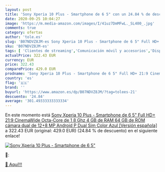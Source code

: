 ```yaml
---
layout: post
title: 'Sony Xperia 10 Plus - Smartphone de 6 5" con un 24.84 % de descuento'
date: 2020-09-25 10:04:27
image: 'https://m.media-amazon.com/images/I/41uz7DmMFwL._SL400_.jpg'
comments: true
category: ofertas
author: 'tole.es'
slug: 'B07NDVZ8JM-es Sony Xperia 10 Plus - Smartphone de 6 5" Full HD+ 21:9...'
sku: 'B07NDVZ8JM-es'
tags: [ 'Clientes de streaming','Comunicación móvil y accesorios','Dispositivos para el streaming','Electrónica','Equipos de audio y Hi-Fi','Informática','Móviles','Móviles y smartphones libres','Smartwatches','Tablets','Tecnología para vestir','android', ]
actualPrice: 322.43 EUR
currency: EUR
price: 322.43
comparePrice: 429.0 EUR
prodname: 'Sony Xperia 10 Plus - Smartphone de 6 5" Full HD+ 21:9 CinemaWide  Octa-Core de 1 8 Ghz  4 GB de RAM  64 GB de ROM  cámara dual de 12+8 MP  Android P  Dual Sim   Color Azul [Versión española]'
country: 'es'
flag: '🇪🇸'
brand: ''
buyurl: 'https://www.amazon.es/dp/B07NDVZ8JM/?tag=tolees-21'
descuento: '24.84'
average: '301.49333333333334'
---
```


En este momento está [Sony Xperia 10 Plus - Smartphone de 6 5" Full HD+ 21:9 CinemaWide  Octa-Core de 1 8 Ghz  4 GB de RAM  64 GB de ROM  cámara dual de 12+8 MP  Android P  Dual Sim   Color Azul [Versión española]](https://www.amazon.es/dp/B07NDVZ8JM/?tag=tolees-21) a 322.43 EUR (original: 429.0 EUR) (24.84 %  de descuento) en el siguiente enlace!

[![Sony Xperia 10 Plus - Smartphone de 6 5"](https://m.media-amazon.com/images/I/41uz7DmMFwL._SL400_.jpg)](https://www.amazon.es/dp/B07NDVZ8JM/?tag=tolees-21)

🔎:


[🛒 Aquí!!!](https://www.amazon.es/dp/B07NDVZ8JM/?tag=tolees-21)
